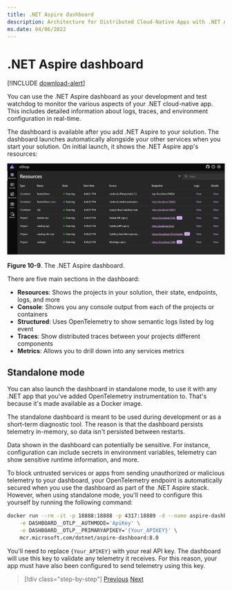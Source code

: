 ```yaml
---
title: .NET Aspire dashboard
description: Architecture for Distributed Cloud-Native Apps with .NET Aspire & Containers | .NET Aspire dashboard
ms.date: 04/06/2022
---
```


# .NET Aspire dashboard

[!INCLUDE [download-alert](../includes/download-alert.md)]

You can use the .NET Aspire dashboard as your development and test watchdog to monitor the various aspects of your .NET cloud-native app. This includes detailed information about logs, traces, and environment configuration in real-time.

The dashboard is available after you add .NET Aspire to your solution. The dashboard launches automatically alongside your other services when you start your solution. On initial launch, it shows the .NET Aspire app's resources:

![A screenshot of the .NET Aspire dashboard.](media/aspire-dashboard-projects.png)

**Figure 10-9**. The .NET Aspire dashboard.

There are five main sections in the dashboard:

- **Resources**: Shows the projects in your solution, their state, endpoints, logs, and more
- **Console**: Shows you any console output from each of the projects or containers
- **Structured**: Uses OpenTelemetry to show semantic logs listed by log event
- **Traces**: Show distributed traces between your projects different components
- **Metrics**: Allows you to drill down into any services metrics

## Standalone mode

You can also launch the dashboard in standalone mode, to use it with any .NET app that you've added OpenTelemetry instrumentation to. That's because it's made available as a Docker image.

The standalone dashboard is meant to be used during development or as a short-term diagnostic tool. The reason is that the dashboard persists telemetry in-memory, so data isn't persisted between restarts.

Data shown in the dashboard can potentially be sensitive. For instance, configuration can include secrets in environment variables, telemetry can show sensitive runtime information, and more.

To block untrusted services or apps from sending unauthorized or malicious telemetry to your dashboard, your OpenTelemetry endpoint is automatically secured when you use the dashboard as part of the .NET Aspire stack. However, when using standalone mode, you'll need to configure this yourself by running the following command:

```bash
docker run --rm -it -p 18888:18888 -p 4317:18889 -d --name aspire-dashboard \
    -e DASHBOARD__OTLP__AUTHMODE='ApiKey' \
    -e DASHBOARD__OTLP__PRIMARYAPIKEY='{Your_APIKEY}' \
    mcr.microsoft.com/dotnet/aspire-dashboard:8.0
```

You'll need to replace `{Your_APIKEY}` with your real API key. The dashboard will use this key to validate any telemetry it receives. For this reason, your app must have also been configured to send telemetry using this key.

>[!div class="step-by-step"]
>[Previous](health-checks-probes.md)
>[Next](observability-platforms.md)
